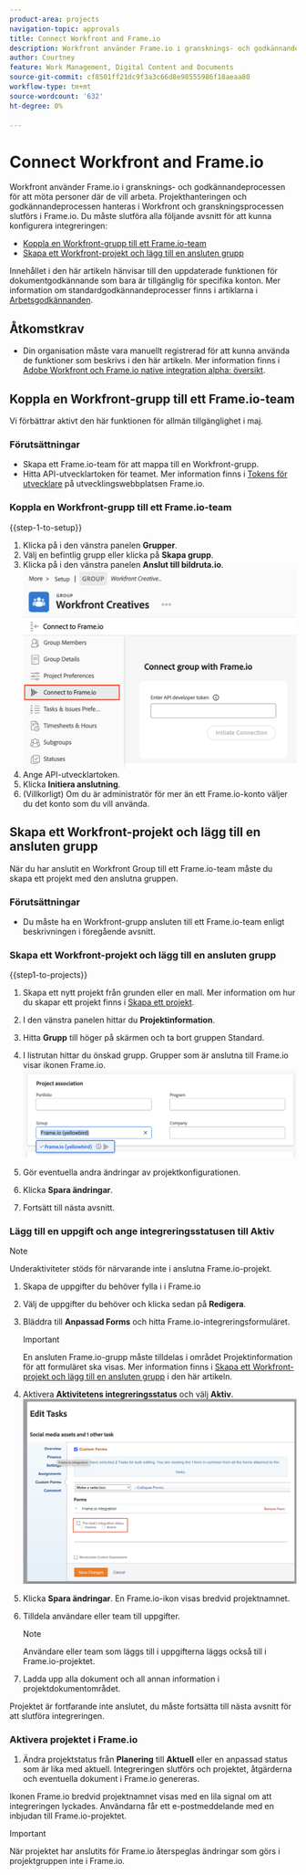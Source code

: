 ```yaml
---
product-area: projects
navigation-topic: approvals
title: Connect Workfront and Frame.io
description: Workfront använder Frame.io i gransknings- och godkännandeprocessen för att möta personer där de vill arbeta. Projekthanteringen och godkännandeprocessen hanteras i Workfront och granskningsprocessen görs i Frame.io.
author: Courtney
feature: Work Management, Digital Content and Documents
source-git-commit: cf8501ff21dc9f3a3c66d8e98555986f18aeaa80
workflow-type: tm+mt
source-wordcount: '632'
ht-degree: 0%

---
```



# Connect Workfront and Frame.io

Workfront använder Frame.io i gransknings- och godkännandeprocessen för att möta personer där de vill arbeta. Projekthanteringen och godkännandeprocessen hanteras i Workfront och granskningsprocessen slutförs i Frame.io. Du måste slutföra alla följande avsnitt för att kunna konfigurera integreringen:

* [Koppla en Workfront-grupp till ett Frame.io-team](#connect-a-workfront-group-to-a-frameio-team)
* [Skapa ett Workfront-projekt och lägg till en ansluten grupp](#create-a-workfront-project-and-add-a-connected-group)

Innehållet i den här artikeln hänvisar till den uppdaterade funktionen för dokumentgodkännande som bara är tillgänglig för specifika konton. Mer information om standardgodkännandeprocesser finns i artiklarna i [Arbetsgodkännanden](/help/quicksilver/review-and-approve-work/manage-approvals/manage-approvals.md).

## Åtkomstkrav

* Din organisation måste vara manuellt registrerad för att kunna använda de funktioner som beskrivs i den här artikeln. Mer information finns i [Adobe Workfront och Frame.io native integration alpha: översikt](/help/quicksilver/product-announcements/betas/frame-io-wf-integration-alpha/frame-io-wf-integration-alpha-overview.md).


## Koppla en Workfront-grupp till ett Frame.io-team

Vi förbättrar aktivt den här funktionen för allmän tillgänglighet i maj.

### Förutsättningar

* Skapa ett Frame.io-team för att mappa till en Workfront-grupp.
* Hitta API-utvecklartoken för teamet. Mer information finns i [Tokens för utvecklare](https://developer.frame.io/docs/getting-started/authentication#developer-tokens) på utvecklingswebbplatsen Frame.io.

### Koppla en Workfront-grupp till ett Frame.io-team

{{step-1-to-setup}}

1. Klicka på i den vänstra panelen **Grupper**.
1. Välj en befintlig grupp eller klicka på **Skapa grupp**.
1. Klicka på i den vänstra panelen **Anslut till bildruta.io**.
   ![](assets/connect-frame-group.png)
1. Ange API-utvecklartoken.
1. Klicka **Initiera anslutning**.
1. (Villkorligt) Om du är administratör för mer än ett Frame.io-konto väljer du det konto som du vill använda.

## Skapa ett Workfront-projekt och lägg till en ansluten grupp

När du har anslutit en Workfront Group till ett Frame.io-team måste du skapa ett projekt med den anslutna gruppen.

### Förutsättningar

* Du måste ha en Workfront-grupp ansluten till ett Frame.io-team enligt beskrivningen i föregående avsnitt.

### Skapa ett Workfront-projekt och lägg till en ansluten grupp

{{step1-to-projects}}

1. Skapa ett nytt projekt från grunden eller en mall. Mer information om hur du skapar ett projekt finns i [Skapa ett projekt](/help/quicksilver/manage-work/projects/create-projects/create-project.md).

1. I den vänstra panelen hittar du **Projektinformation**.

1. Hitta **Grupp** till höger på skärmen och ta bort gruppen Standard.

1. I listrutan hittar du önskad grupp. Grupper som är anslutna till Frame.io visar ikonen Frame.io.
   ![](assets/add-frame-group.png)

1. Gör eventuella andra ändringar av projektkonfigurationen.

1. Klicka **Spara ändringar**.

1. Fortsätt till nästa avsnitt.

### Lägg till en uppgift och ange integreringsstatusen till Aktiv

>[!NOTE]
>
>Underaktiviteter stöds för närvarande inte i anslutna Frame.io-projekt.


1. Skapa de uppgifter du behöver fylla i i Frame.io

1. Välj de uppgifter du behöver och klicka sedan på **Redigera**.

1. Bläddra till **Anpassad Forms** och hitta Frame.io-integreringsformuläret.

   >[!IMPORTANT]
   >
   >En ansluten Frame.io-grupp måste tilldelas i området Projektinformation för att formuläret ska visas. Mer information finns i [Skapa ett Workfront-projekt och lägg till en ansluten grupp](#create-a-workfront-project-and-add-a-connected-group) i den här artikeln.


1. Aktivera **Aktivitetens integreringsstatus** och välj **Aktiv**.
   ![](assets/frame-custom-form.png)

1. Klicka **Spara ändringar**. En Frame.io-ikon visas bredvid projektnamnet.

1. Tilldela användare eller team till uppgifter.

   >[!NOTE]
   >
   >Användare eller team som läggs till i uppgifterna läggs också till i Frame.io-projektet.

1. Ladda upp alla dokument och all annan information i projektdokumentområdet.

Projektet är fortfarande inte anslutet, du måste fortsätta till nästa avsnitt för att slutföra integreringen.

### Aktivera projektet i Frame.io

1. Ändra projektstatus från **Planering** till **Aktuell** eller en anpassad status som är lika med aktuell. Integreringen slutförs och projektet, åtgärderna och eventuella dokument i Frame.io genereras.

Ikonen Frame.io bredvid projektnamnet visas med en lila signal om att integreringen lyckades. Användarna får ett e-postmeddelande med en inbjudan till Frame.io-projektet.

>[!IMPORTANT]
>
>När projektet har anslutits för Frame.io återspeglas ändringar som görs i projektgruppen inte i Frame.io.


